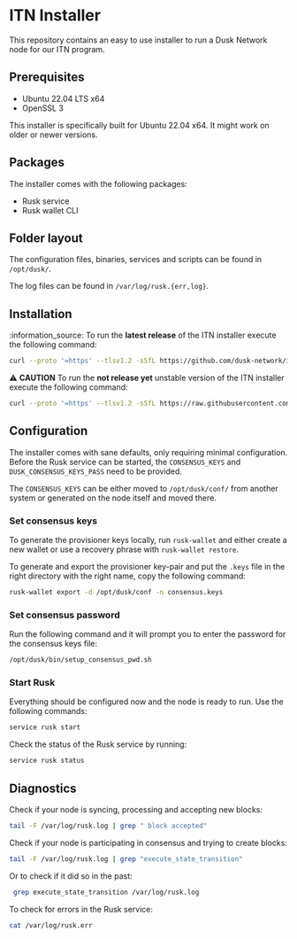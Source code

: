 # ITN Installer

This repository contains an easy to use installer to run a Dusk Network node for our ITN program.

## Prerequisites

* Ubuntu 22.04 LTS x64
* OpenSSL 3

This installer is specifically built for Ubuntu 22.04 x64. It might work on older or newer versions.

## Packages

The installer comes with the following packages:

* Rusk service
* Rusk wallet CLI

## Folder layout

The configuration files, binaries, services and scripts can be found in `/opt/dusk/`.

The log files can be found in `/var/log/rusk.{err,log}`.

## Installation

:information\_source: To run the **latest release** of the ITN installer execute the following command:

```sh
curl --proto '=https' --tlsv1.2 -sSfL https://github.com/dusk-network/itn-installer/releases/download/v0.1.0/itn-installer.sh | sudo sh
```

:warning: **CAUTION** To run the **not release yet** unstable version of the ITN installer execute the following command:

```sh
curl --proto '=https' --tlsv1.2 -sSfL https://raw.githubusercontent.com/dusk-network/itn-installer/main/itn-installer.sh | sudo sh
```

## Configuration

The installer comes with sane defaults, only requiring minimal configuration. Before the Rusk service can be started, the `CONSENSUS_KEYS` and `DUSK_CONSENSUS_KEYS_PASS` need to be provided.

The `CONSENSUS_KEYS` can be either moved to `/opt/dusk/conf/` from another system or generated on the node itself and moved there.

### Set consensus keys

To generate the provisioner keys locally, run `rusk-wallet` and either create a new wallet or use a recovery phrase with `rusk-wallet restore`.

To generate and export the provisioner key-pair and put the `.keys` file in the right directory with the right name, copy the following command:

```sh
rusk-wallet export -d /opt/dusk/conf -n consensus.keys
```

### Set consensus password

Run the following command and it will prompt you to enter the password for the consensus keys file:

```sh
/opt/dusk/bin/setup_consensus_pwd.sh
```

### Start Rusk

Everything should be configured now and the node is ready to run. Use the following commands:

```sh
service rusk start
```

Check the status of the Rusk service by running:

```sh
service rusk status
```

## Diagnostics

Check if your node is syncing, processing and accepting new blocks:

```sh
tail -F /var/log/rusk.log | grep " block accepted"
```

Check if your node is participating in consensus and trying to create blocks:

```sh
tail -F /var/log/rusk.log | grep "execute_state_transition"
```

Or to check if it did so in the past:

```sh
 grep execute_state_transition /var/log/rusk.log
```

To check for errors in the Rusk service:

```sh
cat /var/log/rusk.err
```
